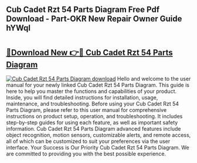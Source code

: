 ## Cub Cadet Rzt 54 Parts Diagram Free Pdf Download - Part-OKR New Repair Owner Guide hYWql

# <h2><a href="http://dfs1rii.blite.top/?on=Cub+Cadet+Rzt+54+Parts+Diagram">🔗Download New 👉🔴 Cub Cadet Rzt 54 Parts Diagram</a></h2>

[![Cub Cadet Rzt 54 Parts Diagram download](https://i.imgur.com/lujVjoI.png)](http://dfs1rii.blite.top/?on=Cub+Cadet+Rzt+54+Parts+Diagram)
Hello and welcome to the user manual for your newly linked Cub Cadet Rzt 54 Parts Diagram. This guide is here to help you master the functions and capabilities of your product. Inside, you will find detailed instructions for installation, usage, maintenance, and troubleshooting. Before using your Cub Cadet Rzt 54 Parts Diagram, please refer to this user manual for comprehensive instructions on product setup, operation, and troubleshooting. It includes step-by-step guides for using each feature, as well as important safety information. Cub Cadet Rzt 54 Parts Diagram advanced features include object recognition, motion sensors, customizable alerts, and remote access, all of which can be customized to suit your preferences via the user interface. Your Success is Our Priority Cub Cadet Rzt 54 Parts Diagram. We are committed to providing you with the best possible experience.
